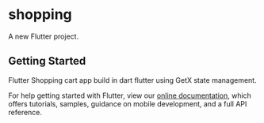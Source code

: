 # shopping

A new Flutter project.

## Getting Started

Flutter Shopping cart app build in dart flutter using GetX state management.


For help getting started with Flutter, view our
[online documentation](https://flutter.dev/docs), which offers tutorials,
samples, guidance on mobile development, and a full API reference.
